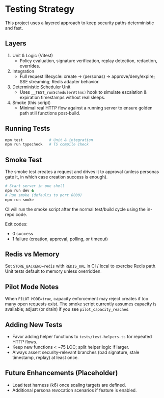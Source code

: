 # Testing Strategy

This project uses a layered approach to keep security paths deterministic and fast.

## Layers

1. Unit & Logic (Vitest)
   - Policy evaluation, signature verification, replay detection, redaction, overrides.
2. Integration
   - Full request lifecycle: create → (personas) → approve/deny/expire; SSE streaming; Redis adapter behavior.
3. Deterministic Scheduler Unit
   - Uses `__TEST_runSchedulerAt(ms)` hook to simulate escalation & expiration timestamps without real sleeps.
4. Smoke (this script)
   - Minimal real HTTP flow against a running server to ensure golden path still functions post-build.

## Running Tests

```bash
npm test            # Unit & integration
npm run typecheck   # TS compile check
```

## Smoke Test

The smoke test creates a request and drives it to approval (unless personas gate it, in which case creation success is enough).

```bash
# Start server in one shell
npm run dev &
# Run smoke (defaults to port 8080)
npm run smoke
```

CI will run the smoke script after the normal test/build cycle using the in-repo code.

Exit codes:
- 0 success
- 1 failure (creation, approval, polling, or timeout)

## Redis vs Memory

Set `STORE_BACKEND=redis` with `REDIS_URL` in CI / local to exercise Redis path. Unit tests default to memory unless overridden.

## Pilot Mode Notes

When `PILOT_MODE=true`, capacity enforcement may reject creates if too many open requests exist. The smoke script currently assumes capacity is available; adjust (or drain) if you see `pilot_capacity_reached`.

## Adding New Tests

- Favor adding helper functions to `tests/test-helpers.ts` for repeated HTTP flows.
- Keep new functions < ~75 LOC; split helper logic if larger.
- Always assert security-relevant branches (bad signature, stale timestamp, replay) at least once.

## Future Enhancements (Placeholder)

- Load test harness (k6) once scaling targets are defined.
- Additional persona revocation scenarios if feature is enabled.

